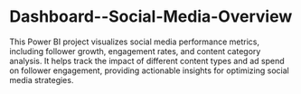 # Dashboard--Social-Media-Overview
This Power BI project visualizes social media performance metrics, including follower growth, engagement rates, and content category analysis. It helps track the impact of different content types and ad spend on follower engagement, providing actionable insights for optimizing social media strategies.
